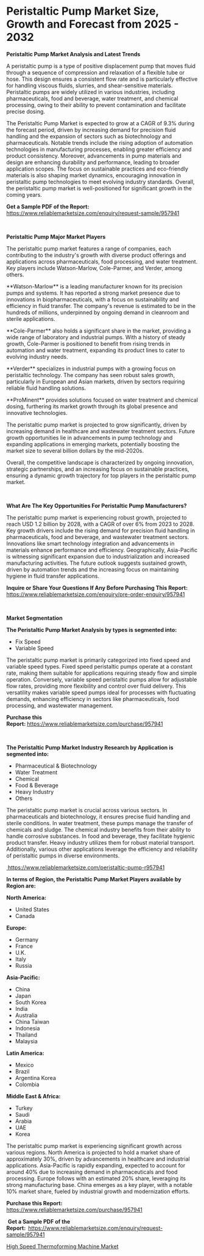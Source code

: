 <p><h1>Peristaltic Pump Market Size, Growth and Forecast from 2025 - 2032</h1></p><p><strong>Peristaltic Pump Market Analysis and Latest Trends</strong></p>
<p><p>A peristaltic pump is a type of positive displacement pump that moves fluid through a sequence of compression and relaxation of a flexible tube or hose. This design ensures a consistent flow rate and is particularly effective for handling viscous fluids, slurries, and shear-sensitive materials. Peristaltic pumps are widely utilized in various industries, including pharmaceuticals, food and beverage, water treatment, and chemical processing, owing to their ability to prevent contamination and facilitate precise dosing.</p><p>The Peristaltic Pump Market is expected to grow at a CAGR of 9.3% during the forecast period, driven by increasing demand for precision fluid handling and the expansion of sectors such as biotechnology and pharmaceuticals. Notable trends include the rising adoption of automation technologies in manufacturing processes, enabling greater efficiency and product consistency. Moreover, advancements in pump materials and design are enhancing durability and performance, leading to broader application scopes. The focus on sustainable practices and eco-friendly materials is also shaping market dynamics, encouraging innovation in peristaltic pump technologies to meet evolving industry standards. Overall, the peristaltic pump market is well-positioned for significant growth in the coming years.</p></p>
<p><strong>Get a Sample PDF of the Report:&nbsp;</strong> <a href="https://www.reliablemarketsize.com/enquiry/request-sample/957941?utm_campaign=3516&utm_medium=2&utm_source=Github&utm_content=ia&utm_term=11042025&utm_id=peristaltic-pump">https://www.reliablemarketsize.com/enquiry/request-sample/957941</a></p>
<p>&nbsp;</p>
<p><strong>Peristaltic Pump Major Market Players</strong></p>
<p><p>The peristaltic pump market features a range of companies, each contributing to the industry's growth with diverse product offerings and applications across pharmaceuticals, food processing, and water treatment. Key players include Watson-Marlow, Cole-Parmer, and Verder, among others.</p><p>**Watson-Marlow** is a leading manufacturer known for its precision pumps and systems. It has reported a strong market presence due to innovations in biopharmaceuticals, with a focus on sustainability and efficiency in fluid transfer. The company's revenue is estimated to be in the hundreds of millions, underpinned by ongoing demand in cleanroom and sterile applications.</p><p>**Cole-Parmer** also holds a significant share in the market, providing a wide range of laboratory and industrial pumps. With a history of steady growth, Cole-Parmer is positioned to benefit from rising trends in automation and water treatment, expanding its product lines to cater to evolving industry needs. </p><p>**Verder** specializes in industrial pumps with a growing focus on peristaltic technology. The company has seen robust sales growth, particularly in European and Asian markets, driven by sectors requiring reliable fluid handling solutions.</p><p>**ProMinent** provides solutions focused on water treatment and chemical dosing, furthering its market growth through its global presence and innovative technologies. </p><p>The peristaltic pump market is projected to grow significantly, driven by increasing demand in healthcare and wastewater treatment sectors. Future growth opportunities lie in advancements in pump technology and expanding applications in emerging markets, potentially boosting the market size to several billion dollars by the mid-2020s.</p><p>Overall, the competitive landscape is characterized by ongoing innovation, strategic partnerships, and an increasing focus on sustainable practices, ensuring a dynamic growth trajectory for top players in the peristaltic pump market.</p></p>
<p>&nbsp;</p>
<p><strong>What Are The Key Opportunities For Peristaltic Pump Manufacturers?</strong></p>
<p><p>The peristaltic pump market is experiencing robust growth, projected to reach USD 1.2 billion by 2028, with a CAGR of over 6% from 2023 to 2028. Key growth drivers include the rising demand for precision fluid handling in pharmaceuticals, food and beverage, and wastewater treatment sectors. Innovations like smart technology integration and advancements in materials enhance performance and efficiency. Geographically, Asia-Pacific is witnessing significant expansion due to industrialization and increased manufacturing activities. The future outlook suggests sustained growth, driven by automation trends and the increasing focus on maintaining hygiene in fluid transfer applications.</p></p>
<p><strong>Inquire or Share Your Questions If Any Before Purchasing This Report:</strong> <a href="https://www.reliablemarketsize.com/enquiry/pre-order-enquiry/957941?utm_campaign=3516&utm_medium=2&utm_source=Github&utm_content=ia&utm_term=11042025&utm_id=peristaltic-pump">https://www.reliablemarketsize.com/enquiry/pre-order-enquiry/957941</a></p>
<p>&nbsp;</p>
<p><strong>Market Segmentation</strong></p>
<p><strong>The Peristaltic Pump Market Analysis by types is segmented into:</strong></p>
<p><ul><li>Fix Speed</li><li>Variable Speed</li></ul></p>
<p><p>The peristaltic pump market is primarily categorized into fixed speed and variable speed types. Fixed speed peristaltic pumps operate at a constant rate, making them suitable for applications requiring steady flow and simple operation. Conversely, variable speed peristaltic pumps allow for adjustable flow rates, providing more flexibility and control over fluid delivery. This versatility makes variable speed pumps ideal for processes with fluctuating demands, enhancing efficiency in sectors like pharmaceuticals, food processing, and wastewater management.</p></p>
<p><strong>Purchase this Report:&nbsp;</strong><a href="https://www.reliablemarketsize.com/purchase/957941?utm_campaign=3516&utm_medium=2&utm_source=Github&utm_content=ia&utm_term=11042025&utm_id=peristaltic-pump">https://www.reliablemarketsize.com/purchase/957941</a></p>
<p>&nbsp;</p>
<p><strong>The Peristaltic Pump Market Industry Research by Application is segmented into:</strong></p>
<p><ul><li>Pharmaceutical & Biotechnology</li><li>Water Treatment</li><li>Chemical</li><li>Food & Beverage</li><li>Heavy Industry</li><li>Others</li></ul></p>
<p><p>The peristaltic pump market is crucial across various sectors. In pharmaceuticals and biotechnology, it ensures precise fluid handling and sterile conditions. In water treatment, these pumps manage the transfer of chemicals and sludge. The chemical industry benefits from their ability to handle corrosive substances. In food and beverage, they facilitate hygienic product transfer. Heavy industry utilizes them for robust material transport. Additionally, various other applications leverage the efficiency and reliability of peristaltic pumps in diverse environments.</p></p>
<p><a href="https://www.reliablemarketsize.com/peristaltic-pump-r957941?utm_campaign=3516&utm_medium=2&utm_source=Github&utm_content=ia&utm_term=11042025&utm_id=peristaltic-pump">&nbsp;https://www.reliablemarketsize.com/peristaltic-pump-r957941</a></p>
<p><strong>In terms of Region, the Peristaltic Pump Market Players available by Region are:</strong></p>
<p>
    <p> <strong> North America: </strong>
        <ul>
            <li>United States</li>
            <li>Canada</li>
        </ul>
        </p> 
    <p> <strong> Europe: </strong>
        <ul>
            <li>Germany</li>
            <li>France</li>
            <li>U.K.</li>
            <li>Italy</li>
            <li>Russia</li>
        </ul>
        </p> 
    <p> <strong> Asia-Pacific: </strong>
        <ul>
            <li>China</li>
            <li>Japan</li>
            <li>South Korea</li>
            <li>India</li>
            <li>Australia</li>
            <li>China Taiwan</li>
            <li>Indonesia</li>
            <li>Thailand</li>
            <li>Malaysia</li>
        </ul>
        </p> 
    <p> <strong> Latin America: </strong>
        <ul>
            <li>Mexico</li>
            <li>Brazil</li>
            <li>Argentina Korea</li>
            <li>Colombia</li>
        </ul>
        </p> 
    <p> <strong> Middle East & Africa: </strong>
        <ul>
            <li>Turkey</li>
            <li>Saudi</li>
            <li>Arabia</li>
            <li>UAE</li>
            <li>Korea</li>
        </ul>
    </p>
    </p>
<p><p>The peristaltic pump market is experiencing significant growth across various regions. North America is projected to hold a market share of approximately 30%, driven by advancements in healthcare and industrial applications. Asia-Pacific is rapidly expanding, expected to account for around 40% due to increasing demand in pharmaceuticals and food processing. Europe follows with an estimated 20% share, leveraging its strong manufacturing base. China emerges as a key player, with a notable 10% market share, fueled by industrial growth and modernization efforts.</p></p>
<p><strong>Purchase this Report: </strong><a href="https://www.reliablemarketsize.com/purchase/957941?utm_campaign=3516&utm_medium=2&utm_source=Github&utm_content=ia&utm_term=11042025&utm_id=peristaltic-pump">https://www.reliablemarketsize.com/purchase/957941</a></p>
<p>&nbsp;<strong>Get a Sample PDF of the Report:&nbsp;&nbsp;</strong><a href="https://www.reliablemarketsize.com/enquiry/request-sample/957941?utm_campaign=3516&utm_medium=2&utm_source=Github&utm_content=ia&utm_term=11042025&utm_id=peristaltic-pump">https://www.reliablemarketsize.com/enquiry/request-sample/957941</a></p>
<p><strong></strong></p>
<p><p><a href="https://github.com/kadutjoelly83/Market-Research-Report-List-1/blob/main/high-speed-thermoforming-machine-market.md?utm_campaign=3516&utm_medium=2&utm_source=Github&utm_content=ia&utm_term=11042025&utm_id=peristaltic-pump">High Speed Thermoforming Machine Market</a></p></p>